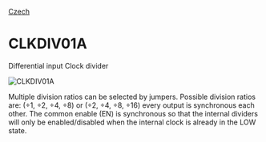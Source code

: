 
[Czech](./README.cs.md)
<!--- module --->
# CLKDIV01A
<!--- Emodule --->

<!--- subtitle --->Differential input Clock divider<!--- Esubtitle --->

![CLKDIV01A]()

<!--- description --->Multiple division ratios can be selected by jumpers. Possible division ratios are: (÷1, ÷2, ÷4, ÷8) or (÷2, ÷4, ÷8, ÷16) every output is synchronous each other. The common enable (EN) is synchronous so that the internal dividers will only be enabled/disabled when the internal clock is already in the LOW state.<!--- Edescription --->
            